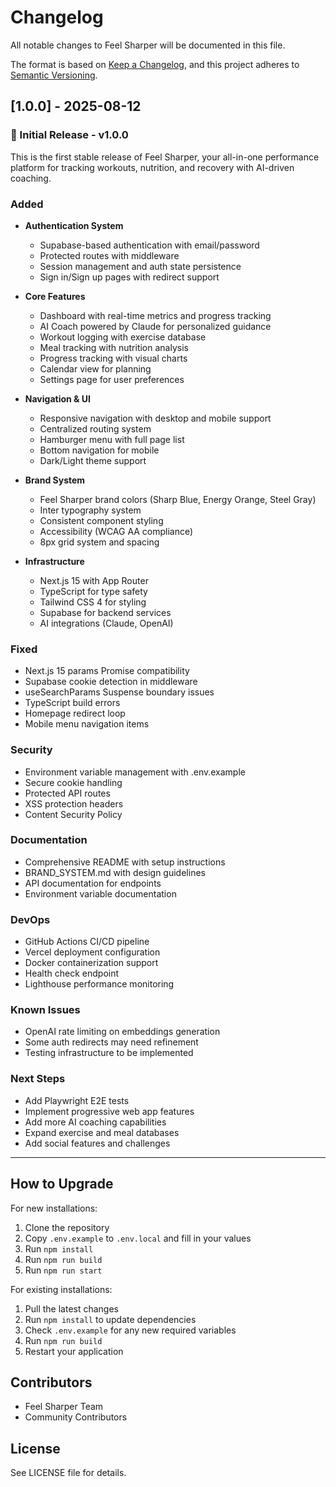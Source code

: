 # Changelog

All notable changes to Feel Sharper will be documented in this file.

The format is based on [Keep a Changelog](https://keepachangelog.com/en/1.0.0/),
and this project adheres to [Semantic Versioning](https://semver.org/spec/v2.0.0.html).

## [1.0.0] - 2025-08-12

### 🎉 Initial Release - v1.0.0

This is the first stable release of Feel Sharper, your all-in-one performance platform for tracking workouts, nutrition, and recovery with AI-driven coaching.

### Added
- **Authentication System**
  - Supabase-based authentication with email/password
  - Protected routes with middleware
  - Session management and auth state persistence
  - Sign in/Sign up pages with redirect support

- **Core Features**
  - Dashboard with real-time metrics and progress tracking
  - AI Coach powered by Claude for personalized guidance
  - Workout logging with exercise database
  - Meal tracking with nutrition analysis
  - Progress tracking with visual charts
  - Calendar view for planning
  - Settings page for user preferences

- **Navigation & UI**
  - Responsive navigation with desktop and mobile support
  - Centralized routing system
  - Hamburger menu with full page list
  - Bottom navigation for mobile
  - Dark/Light theme support

- **Brand System**
  - Feel Sharper brand colors (Sharp Blue, Energy Orange, Steel Gray)
  - Inter typography system
  - Consistent component styling
  - Accessibility (WCAG AA compliance)
  - 8px grid system and spacing

- **Infrastructure**
  - Next.js 15 with App Router
  - TypeScript for type safety
  - Tailwind CSS 4 for styling
  - Supabase for backend services
  - AI integrations (Claude, OpenAI)

### Fixed
- Next.js 15 params Promise compatibility
- Supabase cookie detection in middleware
- useSearchParams Suspense boundary issues
- TypeScript build errors
- Homepage redirect loop
- Mobile menu navigation items

### Security
- Environment variable management with .env.example
- Secure cookie handling
- Protected API routes
- XSS protection headers
- Content Security Policy

### Documentation
- Comprehensive README with setup instructions
- BRAND_SYSTEM.md with design guidelines
- API documentation for endpoints
- Environment variable documentation

### DevOps
- GitHub Actions CI/CD pipeline
- Vercel deployment configuration
- Docker containerization support
- Health check endpoint
- Lighthouse performance monitoring

### Known Issues
- OpenAI rate limiting on embeddings generation
- Some auth redirects may need refinement
- Testing infrastructure to be implemented

### Next Steps
- Add Playwright E2E tests
- Implement progressive web app features
- Add more AI coaching capabilities
- Expand exercise and meal databases
- Add social features and challenges

---

## How to Upgrade

For new installations:
1. Clone the repository
2. Copy `.env.example` to `.env.local` and fill in your values
3. Run `npm install`
4. Run `npm run build`
5. Run `npm run start`

For existing installations:
1. Pull the latest changes
2. Run `npm install` to update dependencies
3. Check `.env.example` for any new required variables
4. Run `npm run build`
5. Restart your application

## Contributors
- Feel Sharper Team
- Community Contributors

## License
See LICENSE file for details.